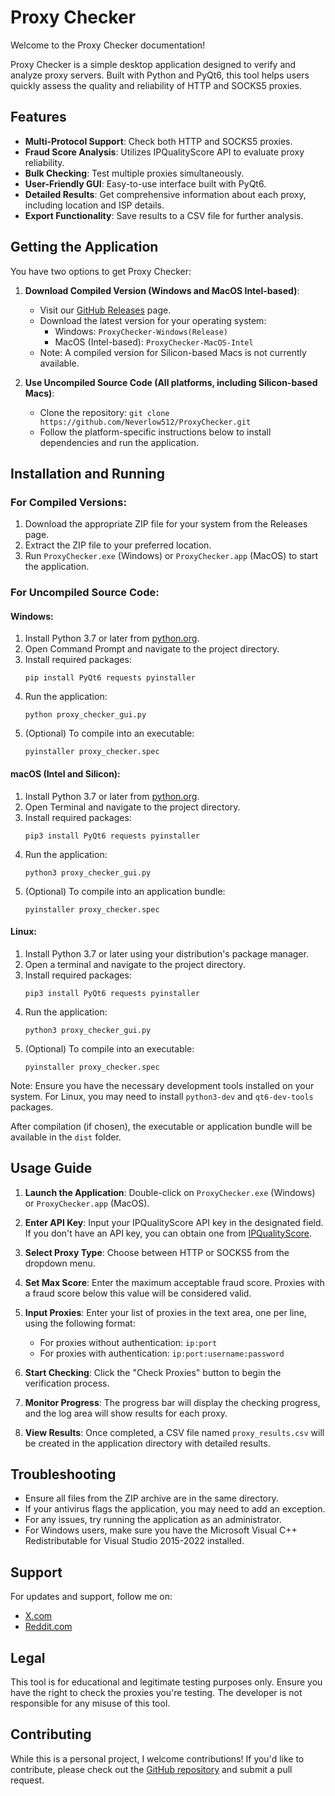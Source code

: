 # Proxy Checker

Welcome to the Proxy Checker documentation!

Proxy Checker is a simple desktop application designed to verify and analyze proxy servers. Built with Python and PyQt6, this tool helps users quickly assess the quality and reliability of HTTP and SOCKS5 proxies.

## Features

- **Multi-Protocol Support**: Check both HTTP and SOCKS5 proxies.
- **Fraud Score Analysis**: Utilizes IPQualityScore API to evaluate proxy reliability.
- **Bulk Checking**: Test multiple proxies simultaneously.
- **User-Friendly GUI**: Easy-to-use interface built with PyQt6.
- **Detailed Results**: Get comprehensive information about each proxy, including location and ISP details.
- **Export Functionality**: Save results to a CSV file for further analysis.

## Getting the Application

You have two options to get Proxy Checker:

1. **Download Compiled Version (Windows and MacOS Intel-based)**:
   - Visit our [GitHub Releases](https://github.com/Neverlow512/ProxyChecker/releases) page.
   - Download the latest version for your operating system:
     - Windows: `ProxyChecker-Windows(Release)`
     - MacOS (Intel-based): `ProxyChecker-MacOS-Intel`
   - Note: A compiled version for Silicon-based Macs is not currently available.

2. **Use Uncompiled Source Code (All platforms, including Silicon-based Macs)**:
   - Clone the repository: `git clone https://github.com/Neverlow512/ProxyChecker.git`
   - Follow the platform-specific instructions below to install dependencies and run the application.

## Installation and Running

### For Compiled Versions:
1. Download the appropriate ZIP file for your system from the Releases page.
2. Extract the ZIP file to your preferred location.
3. Run `ProxyChecker.exe` (Windows) or `ProxyChecker.app` (MacOS) to start the application.

### For Uncompiled Source Code:

#### Windows:
1. Install Python 3.7 or later from [python.org](https://www.python.org/downloads/).
2. Open Command Prompt and navigate to the project directory.
3. Install required packages:
   ```
   pip install PyQt6 requests pyinstaller
   ```
4. Run the application:
   ```
   python proxy_checker_gui.py
   ```
5. (Optional) To compile into an executable:
   ```
   pyinstaller proxy_checker.spec
   ```

#### macOS (Intel and Silicon):
1. Install Python 3.7 or later from [python.org](https://www.python.org/downloads/).
2. Open Terminal and navigate to the project directory.
3. Install required packages:
   ```
   pip3 install PyQt6 requests pyinstaller
   ```
4. Run the application:
   ```
   python3 proxy_checker_gui.py
   ```
5. (Optional) To compile into an application bundle:
   ```
   pyinstaller proxy_checker.spec
   ```

#### Linux:
1. Install Python 3.7 or later using your distribution's package manager.
2. Open a terminal and navigate to the project directory.
3. Install required packages:
   ```
   pip3 install PyQt6 requests pyinstaller
   ```
4. Run the application:
   ```
   python3 proxy_checker_gui.py
   ```
5. (Optional) To compile into an executable:
   ```
   pyinstaller proxy_checker.spec
   ```

Note: Ensure you have the necessary development tools installed on your system. For Linux, you may need to install `python3-dev` and `qt6-dev-tools` packages.

After compilation (if chosen), the executable or application bundle will be available in the `dist` folder.

## Usage Guide

1. **Launch the Application**: Double-click on `ProxyChecker.exe` (Windows) or `ProxyChecker.app` (MacOS).

2. **Enter API Key**: Input your IPQualityScore API key in the designated field. If you don't have an API key, you can obtain one from [IPQualityScore](https://www.ipqualityscore.com/).

3. **Select Proxy Type**: Choose between HTTP or SOCKS5 from the dropdown menu.

4. **Set Max Score**: Enter the maximum acceptable fraud score. Proxies with a fraud score below this value will be considered valid.

5. **Input Proxies**: Enter your list of proxies in the text area, one per line, using the following format:
   - For proxies without authentication: `ip:port`
   - For proxies with authentication: `ip:port:username:password`

6. **Start Checking**: Click the "Check Proxies" button to begin the verification process.

7. **Monitor Progress**: The progress bar will display the checking progress, and the log area will show results for each proxy.

8. **View Results**: Once completed, a CSV file named `proxy_results.csv` will be created in the application directory with detailed results.

## Troubleshooting

- Ensure all files from the ZIP archive are in the same directory.
- If your antivirus flags the application, you may need to add an exception.
- For any issues, try running the application as an administrator.
- For Windows users, make sure you have the Microsoft Visual C++ Redistributable for Visual Studio 2015-2022 installed.

## Support

For updates and support, follow me on:
- [X.com](https://x.com/traffic_goat)
- [Reddit.com](https://www.reddit.com/user/Neverlow512/)

## Legal

This tool is for educational and legitimate testing purposes only. Ensure you have the right to check the proxies you're testing. The developer is not responsible for any misuse of this tool.

## Contributing

While this is a personal project, I welcome contributions! If you'd like to contribute, please check out the [GitHub repository](https://github.com/Neverlow512/ProxyChecker) and submit a pull request.
